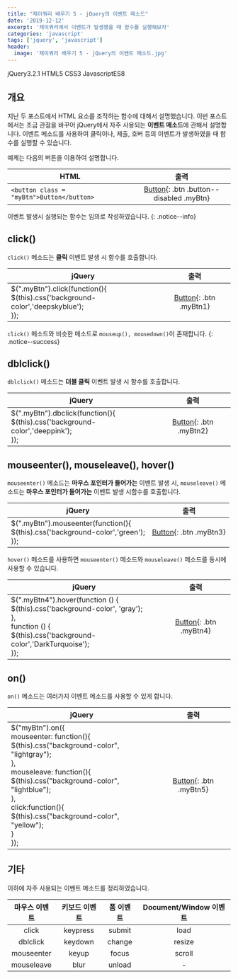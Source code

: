 ```yaml
---
title: "제이쿼리 배우기 5 - jQuery의 이벤트 메소드"
date: '2019-12-12'
excerpt: '제이쿼리에서 이벤트가 발생했을 때 함수를 실행해보자'
categories: 'javascript'
tags: ['jquery', 'javascript']
header:
  image: '제이쿼리 배우기 5 - jQuery의 이벤트 메소드.jpg'
---
```

<script>
$(function(){
  $('.btn').click(function(){
    $(".btn").prop('href', 'javascript:void(0)');
  });

$(".myBtn1").click(function(){ 
  $(this).css('background-color','deepskyblue');
});

$(".myBtn2").dblclick(function(){
  $(this).css('background-color','deeppink'); 
  });

$(".myBtn3").mouseenter(function(){
  $(this).css('background-color','green'); 
  });

$(".myBtn4").hover(function () {
    $(this).css('background-color', 'gray');
  },
function () {
    $(this).css('background-color', 'DarkTurquoise');
    });

$(".myBtn5").on({
  mouseenter: function(){
    $(this).css("background-color", "lightgray");
  },
  mouseleave: function(){
    $(this).css("background-color", "lightblue");
  },
  click: function(){
    $(this).css("background-color", "yellow");
  }
}); 

});
</script>
<!-- Post ID : h2e11xEh37 -->

<!--Language Button HTML -->
<span><a class="jQuery"><i class="fab fa-ravelry"></i> jQuery</a><a class="jQueryVer">3.2.1</a></span>  <span><a class="HTML"><i class="fab fa-html5"></i> HTML</a><a class="HTMLVer">5</a></span>  <span><a class="CSS"><i class="fab fa-css3-alt"></i> CSS</a><a class="CSSVer">3</a></span>  <span><a class="Javascript"><i class="fab fa-js-square"></i> Javascript</a><a class="Javascriptver">ES8</a></span>
<!--Language Button HTML -->

## 개요
지난 두 포스트에서 HTML 요소를 조작하는 함수에 대해서 설명했습니다. 이번 포스트에서는 조금 관점을 바꾸어 jQuery에서 자주 사용되는 **이벤트 메소드**에 관해서 설명합니다. 이벤트 메소드를 사용하여 클릭이나, 제출, 호버 등의 이벤트가 발생하였을 때 함수를 실행할 수 있습니다.

예제는 다음의 버튼을 이용하여 설명합니다.

| <center>HTML</center>                     |                      출력                      |
| :---------------------------------------- | :------------------------------------------: |
| `<button class = "myBtn">Button</button>` | [Button](#){: .btn .button--disabled .myBtn} |

<style>
.button--disabled{
    pointer-events:none;
}
</style>

이벤트 발생시 실행되는 함수는 임의로 작성하였습니다.
{: .notice--info}

## click()
`click()` 메소드는 **클릭** 이벤트 발생 시 함수를 호출합니다.

| <center>jQuery</center>                                                                  |             출력              |
| :--------------------------------------------------------------------------------------- | :-------------------------: |
| $(".myBtn").click(function(){<br> $(this).css('background-color','deepskyblue'); <br>}); | [Button](#){: .btn .myBtn1} |

`click()` 메소드와 비슷한 메소드로 `mouseup(), mousedown()`이 존재합니다.
{: .notice--success}

## dblclick()
`dblclick()` 메소드는 **더블 클릭** 이벤트 발생 시 함수를 호출합니다.

| <center>jQuery</center>                                                                 |             출력              |
| :-------------------------------------------------------------------------------------- | :-------------------------: |
| $(".myBtn").dbclick(function(){<br> $(this).css('background-color','deeppink'); <br>}); | [Button](#){: .btn .myBtn2} |

## mouseenter(), mouseleave(), hover()
`mouseenter()` 메소드는 **마우스 포인터가 들어가는** 이벤트 발생 시, `mouseleave()` 메소드는 **마우스 포인터가 들어가는** 이벤트 발생 시함수를 호출합니다. 

| <center>jQuery</center>                                                                 |             출력              |
| :-------------------------------------------------------------------------------------- | :-------------------------: |
| $(".myBtn").mouseenter(function(){<br> $(this).css('background-color','green'); <br>}); | [Button](#){: .btn .myBtn3} |

`hover()` 메소드를 사용하면 `mouseenter()` 메소드와 `mouseleave()` 메소드를 동시에 사용할 수 있습니다.

| <center>jQuery</center>                                                                                                                                                         |             출력              |
| :------------------------------------------------------------------------------------------------------------------------------------------------------------------------------ | :-------------------------: |
| $(".myBtn4").hover(function () { <br> $(this).css('background-color', 'gray'); <br>}, <br>function () {<br>        $(this).css('background-color','DarkTurquoise'); <br>    }); | [Button](#){: .btn .myBtn4} |

## on()
`on()` 메소드는 여러가지 이벤트 메소드를 사용할 수 있게 합니다.

| <center>jQuery</center>                                                                                                                                                                                                                                                                    |             출력              |
| :----------------------------------------------------------------------------------------------------------------------------------------------------------------------------------------------------------------------------------------------------------------------------------------- | :-------------------------: |
| $("myBtn").on({<br>  mouseenter: function(){<br>    $(this).css("background-color", "lightgray");<br>  },<br>  mouseleave: function(){<br>    $(this).css("background-color", "lightblue");<br>  },<br>  click:function(){<br>    $(this).css("background-color", "yellow");<br>  }<br>}); | [Button](#){: .btn .myBtn5} |

## 기타
이하에 자주 사용되는 이벤트 메소드를 정리하였습니다.

|  마우스 이벤트   | 키보드 이벤트  | 폼 이벤트  | Document/Window 이벤트 |
| :--------: | :------: | :----: | :-----------------: |
|   click    | keypress | submit |        load         |
|  dblclick  | keydown  | change |       resize        |
| mouseenter |  keyup   | focus  |       scroll        |
| mouseleave |   blur   | unload |          -          |

<!-- Main content-->

<!-- Main content-->
